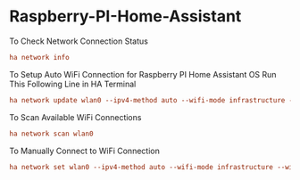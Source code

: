 # Raspberry-PI-Home-Assistant
To Check Network Connection Status
```ini
ha network info
```
To Setup Auto WiFi Connection for Raspberry PI Home Assistant OS Run This Following Line in HA Terminal
```ini
ha network update wlan0 --ipv4-method auto --wifi-mode infrastructure --wifi-auth wpa-psk --wifi-ssid "MY-SSID" --wifi-psk "MY_PASS"
```
To Scan Available WiFi Connections
```ini
ha network scan wlan0
```
To Manually Connect to WiFi Connection
```ini
ha network set wlan0 --ipv4-method auto --wifi-mode infrastructure --wifi-auth wpa-psk --wifi-ssid "MY-SSID" --wifi-psk "MY_PASS"
```
